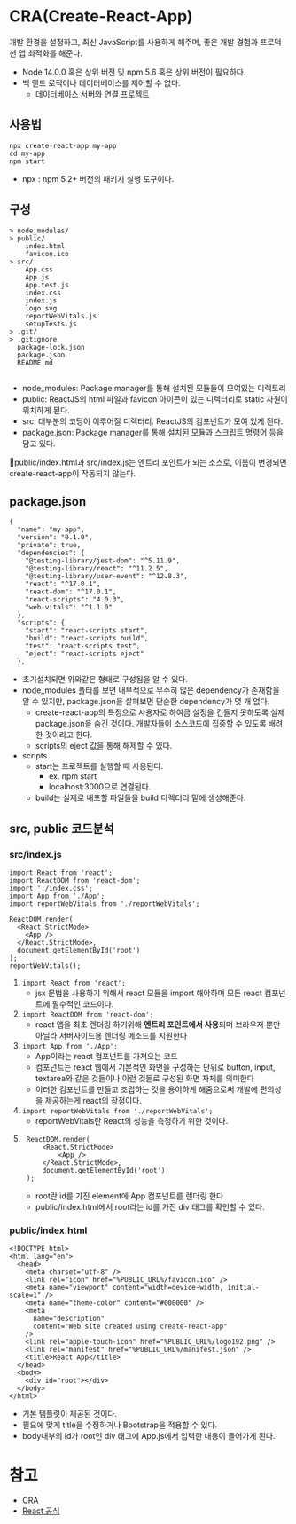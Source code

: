 # CRA(Create-React-App)
개발 환경을 설정하고, 최신 JavaScript를 사용하게 해주며, 좋은 개발 경험과 프로덕션 앱 최적화를 해준다.
- Node 14.0.0 혹은 상위 버전 및 npm 5.6 혹은 상위 버전이 필요하다.
- 백 앤드 로직이나 데이터베이스를 제어할 수 없다.
  - [데이터베이스 서버와 연결 프로젝트](../할것.md)

## 사용법

```
npx create-react-app my-app
cd my-app
npm start
```
- npx : npm 5.2+ 버전의 패키지 실행 도구이다.

## 구성
```
> node_modules/
> public/
    index.html
    favicon.ico
> src/
    App.css
    App.js
    App.test.js
    index.css
    index.js
    logo.svg
    reportWebVitals.js
    setupTests.js
> .git/
> .gitignore
  package-lock.json
  package.json
  README.md
  
```
- node_modules: Package manager를 통해 설치된 모듈들이 모여있는 디렉토리
- public: ReactJS의 html 파일과 favicon 아이콘이 있는 디렉터리로 static 자원이 위치하게 된다.
- src: 대부분의 코딩이 이루어질 디렉터리. ReactJS의 컴포넌트가 모여 있게 된다.
- package.json: Package manager를 통해 설치된 모듈과 스크립트 명령어 등을 담고 있다.

📌public/index.html과 src/index.js는 엔트리 포인트가 되는 소스로, 이름이 변경되면 create-react-app이 작동되지 않는다.


## package.json
```
{
  "name": "my-app",
  "version": "0.1.0",
  "private": true,
  "dependencies": {
    "@testing-library/jest-dom": "^5.11.9",
    "@testing-library/react": "^11.2.5",
    "@testing-library/user-event": "^12.8.3",
    "react": "^17.0.1",
    "react-dom": "^17.0.1",
    "react-scripts": "4.0.3",
    "web-vitals": "^1.1.0"
  },
  "scripts": {
    "start": "react-scripts start",
    "build": "react-scripts build",
    "test": "react-scripts test",
    "eject": "react-scripts eject"
  },
```

- 초기설치되면 위와같은 형태로 구성됨을 알 수 있다.
- node_modules 폴터를 보면 내부적으로 무수히 많은 dependency가 존재함을 알 수 있지만, package.json을 살펴보면 단순한 dependency가 몇 개 없다.
    - create-react-app의 특징으로 사용자로 하여금 설정을 건들지 못하도록 실제 package.json을 숨긴 것이다. 개발자들이 소스코드에 집중할 수 있도록 배려한 것이라고 한다.
    - scripts의 eject 값을 통해 해제할 수 있다. 
- scripts
    - start는 프로젝트를 실행할 때 사용된다.
        - ex. npm start
        - localhost:3000으로 연결된다.
    - build는 실제로 배포할 파일들을 build 디렉터리 밑에 생성해준다. 

## src, public 코드분석
### src/index.js
```
import React from 'react';
import ReactDOM from 'react-dom';
import './index.css';
import App from './App';
import reportWebVitals from './reportWebVitals';

ReactDOM.render(
  <React.StrictMode>
    <App />
  </React.StrictMode>,
  document.getElementById('root')
);
reportWebVitals();
```
1. ``import React from 'react';``
    - jsx 문법을 사용하기 위해서 react 모듈을 import 해야하며 모든 react 컴포넌트에 필수적인 코드이다.
2. ``import ReactDOM from 'react-dom';``
    - react 앱을 최초 렌더링 하기위해 **엔트리 포인트에서 사용**되며 브라우저 뿐만 아닐라 서버사이드용 렌더링 메소드를 지원한다
3. ``import App from './App';``
    - App이라는 react 컴포넌트를 가져오는 코드
    - 컴포넌트는 react 웹에서 기본적인 화면을 구성하는 단위로 button, input, textarea와 같은 것들이나 이런 것들로 구성된 화면 자체를 의미한다
    - 이러한 컴포넌트를 만들고 조립하는 것을 용이하게 해줌으로써 개발에 편의성을 제공하는게 react의 장점이다.
4. ``import reportWebVitals from './reportWebVitals';``
    - reportWebVitals란 React의 성능을 측정하기 위한 것이다.
5. ```
    ReactDOM.render(
        <React.StrictMode>
            <App />
        </React.StrictMode>,
        document.getElementById('root')
    );
    ```
    - root란 id를 가진 element에 App 컴포넌트를 렌더링 한다
    - public/index.html에서 root라는 id를 가진 div 태그를 확인할 수 있다.
### public/index.html
```
<!DOCTYPE html>
<html lang="en">
  <head>
    <meta charset="utf-8" />
    <link rel="icon" href="%PUBLIC_URL%/favicon.ico" />
    <meta name="viewport" content="width=device-width, initial-scale=1" />
    <meta name="theme-color" content="#000000" />
    <meta
      name="description"
      content="Web site created using create-react-app"
    />
    <link rel="apple-touch-icon" href="%PUBLIC_URL%/logo192.png" />
    <link rel="manifest" href="%PUBLIC_URL%/manifest.json" />
    <title>React App</title>
  </head>
  <body>
    <div id="root"></div>
  </body>
</html>
```
- 기본 템플릿이 제공된 것이다.
- 필요에 맞게 title을 수정하거나 Bootstrap을 적용할 수 있다.
- body내부의 id가 root인 div 태그에 App.js에서 입력한 내용이 들어가게 된다.

# 참고
- [CRA](https://chaelin1211.github.io/study/2021/03/12/React-start.html)
- [React 공식](https://ko.reactjs.org/docs/create-a-new-react-app.html#create-react-app)